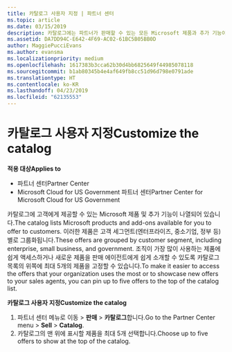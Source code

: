 ```yaml
---
title: 카탈로그 사용자 지정 | 파트너 센터
ms.topic: article
ms.date: 03/15/2019
description: 카탈로그에는 파트너가 판매할 수 있는 모든 Microsoft 제품과 추가 기능이 나열됩니다.
ms.assetid: DA7DD94C-E642-4F69-AC02-61BC5B05BB0D
author: MaggiePucciEvans
ms.author: evansma
ms.localizationpriority: medium
ms.openlocfilehash: 1617383b3cca62b30d4bb6825649f44985078118
ms.sourcegitcommit: b1ab80345b4e4af649fb8cc51d96d798e0791ade
ms.translationtype: HT
ms.contentlocale: ko-KR
ms.lasthandoff: 04/23/2019
ms.locfileid: "62135553"
---
```

# <a name="customize-the-catalog"></a><span data-ttu-id="9a781-103">카탈로그 사용자 지정</span><span class="sxs-lookup"><span data-stu-id="9a781-103">Customize the catalog</span></span>

<span data-ttu-id="9a781-104">**적용 대상**</span><span class="sxs-lookup"><span data-stu-id="9a781-104">**Applies to**</span></span>

-  <span data-ttu-id="9a781-105">파트너 센터</span><span class="sxs-lookup"><span data-stu-id="9a781-105">Partner Center</span></span>
-  <span data-ttu-id="9a781-106">Microsoft Cloud for US Government 파트너 센터</span><span class="sxs-lookup"><span data-stu-id="9a781-106">Partner Center for Microsoft Cloud for US Government</span></span>


<span data-ttu-id="9a781-107">카탈로그에 고객에게 제공할 수 있는 Microsoft 제품 및 추가 기능이 나열되어 있습니다.</span><span class="sxs-lookup"><span data-stu-id="9a781-107">The catalog lists Microsoft products and add-ons available for you to offer to customers.</span></span> <span data-ttu-id="9a781-108">이러한 제품은 고객 세그먼트(엔터프라이즈, 중소기업, 정부 등)별로 그룹화됩니다.</span><span class="sxs-lookup"><span data-stu-id="9a781-108">These offers are grouped by customer segment, including enterprise, small business, and government.</span></span> <span data-ttu-id="9a781-109">조직이 가장 많이 사용하는 제품에 쉽게 액세스하거나 새로운 제품을 판매 에이전트에게 쉽게 소개할 수 있도록 카탈로그 목록의 위쪽에 최대 5개의 제품을 고정할 수 있습니다.</span><span class="sxs-lookup"><span data-stu-id="9a781-109">To make it easier to access the offers that your organization uses the most or to showcase new offers to your sales agents, you can pin up to five offers to the top of the catalog list.</span></span>

<span data-ttu-id="9a781-110">**카탈로그 사용자 지정**</span><span class="sxs-lookup"><span data-stu-id="9a781-110">**Customize the catalog**</span></span>

1.  <span data-ttu-id="9a781-111">파트너 센터 메뉴로 이동 &gt; **판매** &gt; **카탈로그**합니다.</span><span class="sxs-lookup"><span data-stu-id="9a781-111">Go to the Partner Center menu &gt; **Sell** &gt; **Catalog**.</span></span>
2.  <span data-ttu-id="9a781-112">카탈로그의 맨 위에 표시할 제품을 최대 5개 선택합니다.</span><span class="sxs-lookup"><span data-stu-id="9a781-112">Choose up to five offers to show at the top of the catalog.</span></span>

 

 



